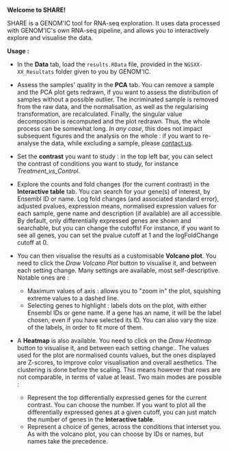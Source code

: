 **Welcome to SHARE!**

SHARE is a GENOM'IC tool for RNA-seq exploration. It uses data processed with GENOM'IC's own RNA-seq pipeline, and allows you to interactively explore and visualise the data.

**Usage :**

-   In the **Data** tab, load the `results.RData` file, provided in the `NGSXX-XX_Resultats` folder given to you by GENOM'IC.

-   Assess the samples' quality in the **PCA** tab. You can remove a sample and the PCA plot gets redrawn, if you want to assess the distribution of samples without a possible outlier. The incriminated sample is removed from the raw data, and the normalisation, as well as the regularising transformation, are recalculated. Finally, the singular value decomposition is recomputed and the plot redrawn. Thus, the whole process can be somewhat long. *In any case*, this does not impact subsequent figures and the analysis on the whole : if you want to re-analyse the data, while excluding a sample, please [contact us](mailto:ngs.u1016@inserm.fr).

-   Set the **contrast** you want to study : in the top left bar, you can select the contrast of conditions you want to study, for instance *Treatment\_vs\_Control*.

-   Explore the counts and fold changes (for the current contrast) in the **Interactive table** tab. You can search for your gene(s) of interest, by Ensembl ID or name. Log fold changes (and associated standard error), adjusted pvalues, expression means, normalised expression values for each sample, gene name and description (if available) are all accessible. By default, only differentially expressed genes are shown and searchable, but you can change the cutoffs! For instance, if you want to see all genes, you can set the pvalue cutoff at 1 and the logFoldChange cutoff at 0.

-   You can then visualise the results as a customisable **Volcano plot**. You need to click the *Draw Volcano Plot* button to visualise it, and between each setting change. Many settings are available, most self-descriptive. Notable ones are :
    -   Maximum values of axis : allows you to "zoom in" the plot, squishing extreme values to a dashed line.
    -   Selecting genes to highlight : labels dots on the plot, with either Ensembl IDs or gene name. If a gene has an name, it will be the label chosen, even if you have selected its ID. You can also vary the size of the labels, in order to fit more of them.

-   A **Heatmap** is also available. You need to click on the *Draw Heatmap* button to visualise it, and between each setting change.. The values used for the plot are normalised counts values, but the ones displayed are Z-scores, to improve color visualisation and overall aesthetics. The clustering is done before the scaling. This means however that rows are not comparable, in terms of value at least.
    Two main modes are possible :
    -   Represent the top differentially expressed genes for the current contrast. You can choose the number. If you want to plot all the differentially expressed genes at a given cutoff, you can just match the number of genes in the **Interactive table**.
    -   Represent a choice of genes, across the conditions that interset you. As with the volcano plot, you can choose by IDs or names, but names take the precedence.

